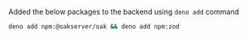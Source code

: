 Added the below packages to the backend using `deno add` command

```bash
deno add npm:@oakserver/oak && deno add npm:zod
```
